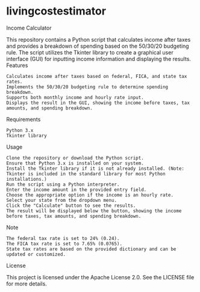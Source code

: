 # livingcostestimator
Income Calculator

This repository contains a Python script that calculates income after taxes and provides a breakdown of spending based on the 50/30/20 budgeting rule. The script utilizes the Tkinter library to create a graphical user interface (GUI) for inputting income information and displaying the results.
Features

    Calculates income after taxes based on federal, FICA, and state tax rates.
    Implements the 50/30/20 budgeting rule to determine spending breakdown.
    Supports both monthly income and hourly rate input.
    Displays the result in the GUI, showing the income before taxes, tax amounts, and spending breakdown.

Requirements

    Python 3.x
    Tkinter library

Usage

    Clone the repository or download the Python script.
    Ensure that Python 3.x is installed on your system.
    Install the Tkinter library if it is not already installed. (Note: Tkinter is included in the standard library for most Python installations.)
    Run the script using a Python interpreter.
    Enter the income amount in the provided entry field.
    Choose the appropriate option if the income is an hourly rate.
    Select your state from the dropdown menu.
    Click the "Calculate" button to see the results.
    The result will be displayed below the button, showing the income before taxes, tax amounts, and spending breakdown.

Note

    The federal tax rate is set to 24% (0.24).
    The FICA tax rate is set to 7.65% (0.0765).
    State tax rates are based on the provided dictionary and can be updated or customized.

License

This project is licensed under the Apache License 2.0. See the LICENSE file for more details.
